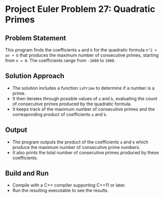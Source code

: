 # Project Euler Problem 27: Quadratic Primes

## Problem Statement
This program finds the coefficients `a` and `b` for the quadratic formula `n^2 + an + b` that produces the maximum number of consecutive primes, starting from `n = 0`. The coefficients range from `-1000` to `1000`.

## Solution Approach
- The solution includes a function `isPrime` to determine if a number is a prime.
- It then iterates through possible values of `a` and `b`, evaluating the count of consecutive primes produced by the quadratic formula.
- It keeps track of the maximum number of consecutive primes and the corresponding product of coefficients `a` and `b`.

## Output
- The program outputs the product of the coefficients `a` and `b` which produce the maximum number of consecutive prime numbers.
- It also prints the total number of consecutive primes produced by these coefficients.

## Build and Run
- Compile with a C++ compiler supporting C++11 or later.
- Run the resulting executable to see the results.
